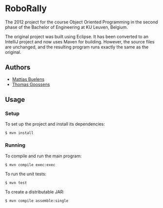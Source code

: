 # RoboRally

The 2012 project for the course Object Oriented Programming in the second phase of the Bachelor of Engineering
at KU Leuven, Belgium.

The original project was built using Eclipse. It has been converted to an IntelliJ project and now uses Maven for building.
However, the source files are unchanged, and the resulting program runs exactly the same as the original.

## Authors
* [Mattias Buelens](https://github.com/MattiasBuelens)
* [Thomas Goossens](https://github.com/tgoossens)

## Usage

### Setup
To set up the project and install its dependencies:
```
$ mvn install
```

### Running
To compile and run the main program:
```
$ mvn compile exec:exec
```

To run the unit tests:
```
$ mvn test
```

To create a distributable JAR:
```
$ mvn compile assemble:single
```
